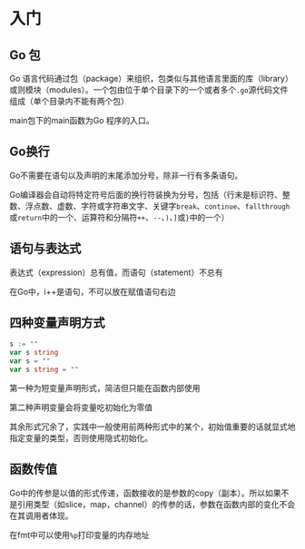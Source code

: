# 入门

## Go 包

Go 语言代码通过包（package）来组织，包类似与其他语言里面的库（library）或则模块（modules）。一个包由位于单个目录下的一个或者多个`.go`源代码文件组成（单个目录内不能有两个包）

main包下的main函数为Go 程序的入口。

## Go换行

Go不需要在语句以及声明的末尾添加分号，除非一行有多条语句。

Go编译器会自动将特定符号后面的换行符装换为分号，包括（行末是标识符、整数、浮点数、虚数、字符或字符串文字、关键字`break`、`continue`、`fallthrough`或`return`中的一个、运算符和分隔符`++`、`--`、`)`、`]`或`}`中的一个）



## 语句与表达式

表达式（expression）总有值，而语句（statement）不总有

在Go中，i++是语句，不可以放在赋值语句右边



## 四种变量声明方式

```go
s := ""
var s string
var s = ""
var s string = ""
```

第一种为短变量声明形式，简洁但只能在函数内部使用

第二种声明变量会将变量吃初始化为零值

其余形式冗余了，实践中一般使用前两种形式中的某个，初始值重要的话就显式地指定变量的类型，否则使用隐式初始化。

## 函数传值

Go中的传参是以值的形式传递，函数接收的是参数的copy（副本）。所以如果不是引用类型（如slice，map，channel）的传参的话，参数在函数内部的变化不会在其调用者体现。

在fmt中可以使用`%p`打印变量的内存地址